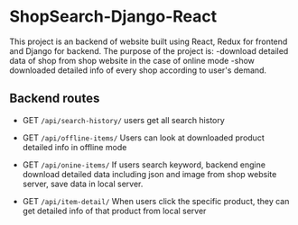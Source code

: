 # ShopSearch-Django-React

This project is an backend of website built using React, Redux for frontend and Django for backend.
The purpose of the project is:
  -download detailed data of shop from shop website in the case of online mode 
  -show downloaded detailed info of every shop according to user's demand.


## Backend routes

* GET `/api/search-history/`
 users get all search history
        
* GET `/api/offline-items/`
 Users can look at downloaded product detailed info in offline mode  

* GET `/api/onine-items/`
 If users search keyword, backend engine download detailed data including json and image from shop website server, save data in local server.

* GET `/api/item-detail/`
 When users click the specific product, they can get detailed info of that product from local server


   
